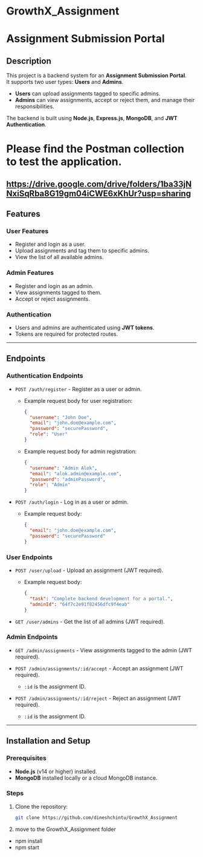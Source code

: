 # GrowthX_Assignment
# Assignment Submission Portal

## Description
This project is a backend system for an **Assignment Submission Portal**.  
It supports two user types: **Users** and **Admins**.  
- **Users** can upload assignments tagged to specific admins.
- **Admins** can view assignments, accept or reject them, and manage their responsibilities.

The backend is built using **Node.js**, **Express.js**, **MongoDB**, and **JWT Authentication**.

# Please find the Postman collection to test the application.
https://drive.google.com/drive/folders/1ba33jNNxiSqRba8G19gm04iCWE6xKhUr?usp=sharing
---

## Features

### User Features
- Register and login as a user.
- Upload assignments and tag them to specific admins.
- View the list of all available admins.

### Admin Features
- Register and login as an admin.
- View assignments tagged to them.
- Accept or reject assignments.

### Authentication
- Users and admins are authenticated using **JWT tokens**.
- Tokens are required for protected routes.

---

## Endpoints

### **Authentication Endpoints**
- `POST /auth/register` - Register as a user or admin.
  - Example request body for user registration:
    ```json
    {
      "username": "John Doe",
      "email": "john.doe@example.com",
      "password": "securePassword",
      "role": "User"
    }
    ```
  - Example request body for admin registration:
    ```json
    {
      "username": "Admin Alok",
      "email": "alok.admin@example.com",
      "password": "adminPassword",
      "role": "Admin"
    }
    ```

- `POST /auth/login` - Log in as a user or admin.
  - Example request body:
    ```json
    {
      "email": "john.doe@example.com",
      "password": "securePassword"
    }
    ```

### **User Endpoints**
- `POST /user/upload` - Upload an assignment (JWT required).
  - Example request body:
    ```json
    {
      "task": "Complete backend development for a portal.",
      "adminId": "64f7c2e91f82456dfc9f4eab"
    }
    ```

- `GET /user/admins` - Get the list of all admins (JWT required).

### **Admin Endpoints**
- `GET /admin/assignments` - View assignments tagged to the admin (JWT required).

- `POST /admin/assignments/:id/accept` - Accept an assignment (JWT required).
  - `:id` is the assignment ID.

- `POST /admin/assignments/:id/reject` - Reject an assignment (JWT required).
  - `:id` is the assignment ID.

---

## Installation and Setup

### Prerequisites
- **Node.js** (v14 or higher) installed.
- **MongoDB** installed locally or a cloud MongoDB instance.

### Steps
1. Clone the repository:
   ```bash
   git clone https://github.com/dineshchintu/GrowthX_Assignment
2. move to the GrowthX_Assignment folder
  - npm install
  - npm start
